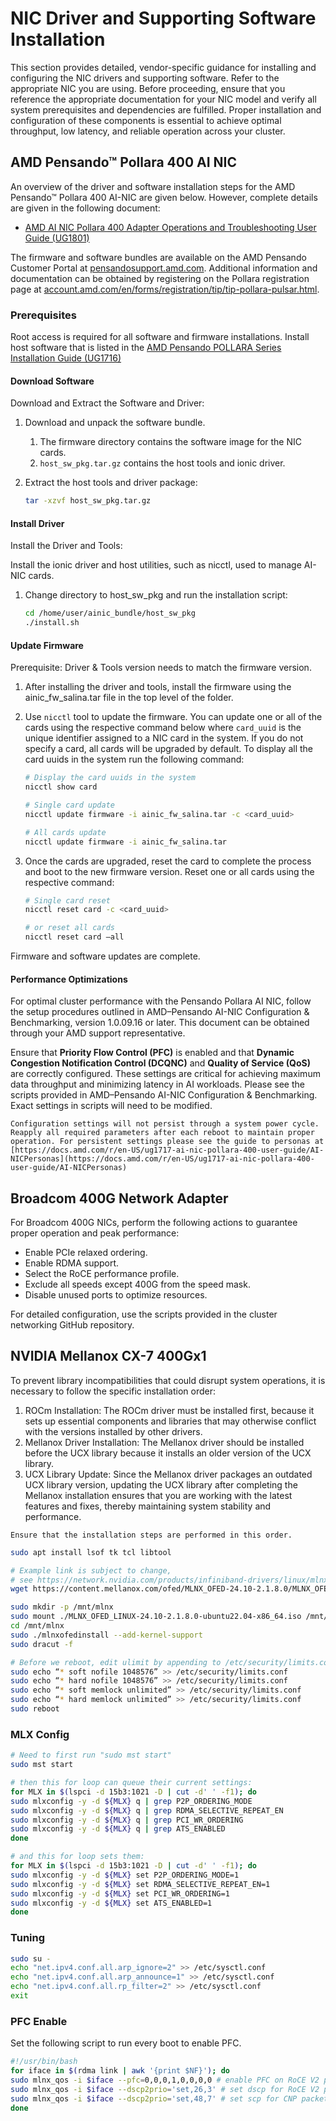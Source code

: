 # NIC Driver and Supporting Software Installation

This section provides detailed, vendor-specific guidance for installing and configuring the NIC drivers and supporting software. Refer to the appropriate NIC you are using. Before proceeding, ensure that you reference the appropriate documentation for your NIC model and verify all system prerequisites and dependencies are fulfilled. Proper installation and configuration of these components is essential to achieve optimal throughput, low latency, and reliable operation across your cluster.

## AMD Pensando™ Pollara 400 AI NIC

An overview of the driver and software installation steps for the AMD Pensando™ Pollara 400 AI-NIC are given below. However, complete details are given in the following document:

* [AMD AI NIC Pollara 400 Adapter Operations and Troubleshooting User Guide (UG1801)](https://docs.amd.com/r/en-US/ug1801-ai-nic-pollara-400-ops-guide/)

The firmware and software bundles are available on the AMD Pensando Customer Portal at [pensandosupport.amd.com](https://pensandosupport.amd.com/). Additional information and documentation can be obtained by registering on the Pollara registration page at [account.amd.com/en/forms/registration/tip/tip-pollara-pulsar.html](https://account.amd.com/en/forms/registration/tip/tip-pollara-pulsar.html).

### Prerequisites

Root access is required for all software and firmware installations. Install host software that is listed in the [AMD Pensando POLLARA Series Installation Guide (UG1716)](https://docs.amd.com/r/en-US/ug1716-pollara-series-installation-guide)

#### Download Software

Download and Extract the Software and Driver:

1. Download and unpack the software bundle.
   1. The firmware directory contains the software image for the NIC cards.
   2. `host_sw_pkg.tar.gz` contains the host tools and ionic driver.
2. Extract the host tools and driver package:

   ```bash
   tar -xzvf host_sw_pkg.tar.gz
   ```

#### Install Driver

Install the Driver and Tools:

Install the ionic driver and host utilities, such as nicctl, used to manage AI-NIC cards.

1. Change directory to host_sw_pkg and run the installation script:

   ```bash
   cd /home/user/ainic_bundle/host_sw_pkg
   ./install.sh
   ```

#### Update Firmware

Prerequisite: Driver & Tools version needs to match the firmware version.

1. After installing the driver and tools, install the firmware using the ainic_fw_salina.tar file in the top level of the folder.
2. Use `nicctl` tool to update the firmware. You can update one or all of the cards using the respective command below where `card_uuid` is the unique identifier assigned to a NIC card in the system. If you do not specify a card, all cards will be upgraded by default. To display all the card uuids in the system run the following command:

   ```bash
   # Display the card uuids in the system
   nicctl show card

   # Single card update
   nicctl update firmware -i ainic_fw_salina.tar -c <card_uuid>

   # All cards update
   nicctl update firmware -i ainic_fw_salina.tar
   ```

3. Once the cards are upgraded, reset the card to complete the process and boot to the new firmware version. Reset one or all cards using the respective command:

   ```bash
   # Single card reset
   nicctl reset card -c <card_uuid>

   # or reset all cards
   nicctl reset card –all
   ```

Firmware and software updates are complete.

#### Performance Optimizations

For optimal cluster performance with the Pensando Pollara AI NIC, follow the setup procedures outlined in AMD–Pensando AI-NIC Configuration & Benchmarking, version 1.0.09.16 or later. This document can be obtained through your AMD support representative.

Ensure that **Priority Flow Control (PFC)** is enabled and that **Dynamic Congestion Notification Control (DCQNC)** and **Quality of Service (QoS)** are correctly configured. These settings are critical for achieving maximum data throughput and minimizing latency in AI workloads. Please see the scripts provided in AMD–Pensando AI-NIC Configuration & Benchmarking. Exact settings in scripts will need to be modified.

```{note}
Configuration settings will not persist through a system power cycle. Reapply all required parameters after each reboot to maintain proper operation. For persistent settings please see the guide to personas at [https://docs.amd.com/r/en-US/ug1717-ai-nic-pollara-400-user-guide/AI-NICPersonas](https://docs.amd.com/r/en-US/ug1717-ai-nic-pollara-400-user-guide/AI-NICPersonas)
```

## Broadcom 400G Network Adapter

For Broadcom 400G NICs, perform the following actions to guarantee proper operation and peak performance:

* Enable PCIe relaxed ordering.
* Enable RDMA support.
* Select the RoCE performance profile.
* Exclude all speeds except 400G from the speed mask.
* Disable unused ports to optimize resources.

For detailed configuration, use the scripts provided in the cluster networking GitHub repository.

## NVIDIA Mellanox CX-7 400Gx1

To prevent library incompatibilities that could disrupt system operations, it is necessary to follow the specific installation order:

1. ROCm Installation: The ROCm driver must be installed first, because it sets up essential components and libraries that may otherwise conflict with the versions installed by other drivers.
2. Mellanox Driver Installation: The Mellanox driver should be installed before the UCX library because it installs an older version of the UCX library.
3. UCX Library Update: Since the Mellanox driver packages an outdated UCX library version, updating the UCX library after completing the Mellanox installation ensures that you are working with the latest features and fixes, thereby maintaining system stability and performance.

```{note}
Ensure that the installation steps are performed in this order.
```

```bash
sudo apt install lsof tk tcl libtool

# Example link is subject to change,
# see https://network.nvidia.com/products/infiniband-drivers/linux/mlnx_ofed/
wget https://content.mellanox.com/ofed/MLNX_OFED-24.10-2.1.8.0/MLNX_OFED_LINUX-24.10-2.1.8.0-ubuntu22.04-x86_64.iso

sudo mkdir -p /mnt/mlnx
sudo mount ./MLNX_OFED_LINUX-24.10-2.1.8.0-ubuntu22.04-x86_64.iso /mnt/mlnx
cd /mnt/mlnx
sudo ./mlnxofedinstall --add-kernel-support
sudo dracut -f

# Before we reboot, edit ulimit by appending to /etc/security/limits.conf
sudo echo “* soft nofile 1048576” >> /etc/security/limits.conf
sudo echo “* hard nofile 1048576” >> /etc/security/limits.conf
sudo echo “* soft memlock unlimited” >> /etc/security/limits.conf
sudo echo “* hard memlock unlimited” >> /etc/security/limits.conf
sudo reboot
```

### MLX Config

```bash
# Need to first run "sudo mst start"
sudo mst start

# then this for loop can queue their current settings:
for MLX in $(lspci -d 15b3:1021 -D | cut -d' ' -f1); do
sudo mlxconfig -y -d ${MLX} q | grep P2P_ORDERING_MODE
sudo mlxconfig -y -d ${MLX} q | grep RDMA_SELECTIVE_REPEAT_EN
sudo mlxconfig -y -d ${MLX} q | grep PCI_WR_ORDERING
sudo mlxconfig -y -d ${MLX} q | grep ATS_ENABLED
done

# and this for loop sets them:
for MLX in $(lspci -d 15b3:1021 -D | cut -d' ' -f1); do
sudo mlxconfig -y -d ${MLX} set P2P_ORDERING_MODE=1
sudo mlxconfig -y -d ${MLX} set RDMA_SELECTIVE_REPEAT_EN=1
sudo mlxconfig -y -d ${MLX} set PCI_WR_ORDERING=1
sudo mlxconfig -y -d ${MLX} set ATS_ENABLED=1
done
```

### Tuning

```bash
sudo su -
echo "net.ipv4.conf.all.arp_ignore=2" >> /etc/sysctl.conf
echo "net.ipv4.conf.all.arp_announce=1" >> /etc/sysctl.conf
echo "net.ipv4.conf.all.rp_filter=2" >> /etc/sysctl.conf
exit
```

### PFC Enable

Set the following script to run every boot to enable PFC.

```bash
#!/usr/bin/bash
for iface in $(rdma link | awk '{print $NF}'); do
sudo mlnx_qos -i $iface --pfc=0,0,0,1,0,0,0,0 # enable PFC on RoCE V2 packets -- priority 3 (TC 3)
sudo mlnx_qos -i $iface --dscp2prio='set,26,3' # set dscp for RoCE V2 packets -- prority 3 (TC 3)
sudo mlnx_qos -i $iface --dscp2prio='set,48,7' # set scp for CNP packets -- priority 7 (TC 7)
done
```
